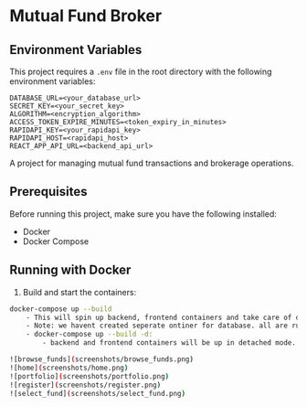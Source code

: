 # Mutual Fund Broker

## Environment Variables

This project requires a `.env` file in the root directory with the following environment variables:

```env
DATABASE_URL=<your_database_url>
SECRET_KEY=<your_secret_key>
ALGORITHM=<encryption_algorithm>
ACCESS_TOKEN_EXPIRE_MINUTES=<token_expiry_in_minutes>
RAPIDAPI_KEY=<your_rapidapi_key>
RAPIDAPI_HOST=<rapidapi_host>
REACT_APP_API_URL=<backend_api_url>
```

A project for managing mutual fund transactions and brokerage operations.

## Prerequisites

Before running this project, make sure you have the following installed:
- Docker
- Docker Compose

## Running with Docker

1. Build and start the containers:
```bash
docker-compose up --build
    - This will spin up backend, frontend containers and take care of database migrations inside backend container.
    - Note: we havent created seperate ontiner for database. all are running inside backend container. and on the destruction of backend container, database will be destroyed.
    - docker-compose up --build -d:
        - backend and frontend containers will be up in detached mode.

![browse_funds](screenshots/browse_funds.png)
![home](screenshots/home.png)
![portfolio](screenshots/portfolio.png)
![register](screenshots/register.png)
![select_fund](screenshots/select_fund.png)


